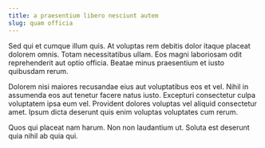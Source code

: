 ```yaml
---
title: a praesentium libero nesciunt autem
slug: quam officia
---
```


Sed qui et cumque illum quis. At voluptas rem debitis dolor itaque placeat dolorem omnis. Totam necessitatibus ullam. Eos magni laboriosam odit reprehenderit aut optio officia. Beatae minus praesentium et iusto quibusdam rerum.

Dolorem nisi maiores recusandae eius aut voluptatibus eos et vel. Nihil in assumenda eos aut tenetur facere natus iusto. Excepturi consectetur culpa voluptatem ipsa eum vel. Provident dolores voluptas vel aliquid consectetur amet. Ipsum dicta deserunt quis enim voluptas voluptates cum rerum.

Quos qui placeat nam harum. Non non laudantium ut. Soluta est deserunt quia nihil ab quia qui.
